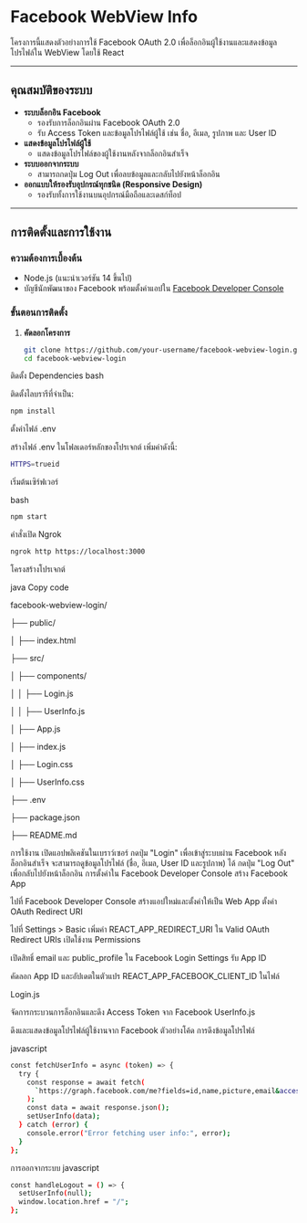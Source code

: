 # Facebook WebView Info

โครงการนี้แสดงตัวอย่างการใช้ Facebook OAuth 2.0 เพื่อล็อกอินผู้ใช้งานและแสดงข้อมูลโปรไฟล์ใน WebView โดยใช้ React

---

## คุณสมบัติของระบบ

- **ระบบล็อกอิน Facebook**
  - รองรับการล็อกอินผ่าน Facebook OAuth 2.0
  - รับ Access Token และข้อมูลโปรไฟล์ผู้ใช้ เช่น ชื่อ, อีเมล, รูปภาพ และ User ID
- **แสดงข้อมูลโปรไฟล์ผู้ใช้**
  - แสดงข้อมูลโปรไฟล์ของผู้ใช้งานหลังจากล็อกอินสำเร็จ
- **ระบบออกจากระบบ**
  - สามารถกดปุ่ม Log Out เพื่อลบข้อมูลและกลับไปยังหน้าล็อกอิน
- **ออกแบบให้รองรับอุปกรณ์ทุกชนิด (Responsive Design)**
  - รองรับทั้งการใช้งานบนอุปกรณ์มือถือและเดสก์ท็อป

---

## การติดตั้งและการใช้งาน

### ความต้องการเบื้องต้น
- Node.js (แนะนำเวอร์ชัน 14 ขึ้นไป)
- บัญชีนักพัฒนาของ Facebook พร้อมตั้งค่าแอปใน [Facebook Developer Console](https://developers.facebook.com/)

### ขั้นตอนการติดตั้ง

1. **คัดลอกโครงการ**
   ```bash
   git clone https://github.com/your-username/facebook-webview-login.git
   cd facebook-webview-login
ติดตั้ง Dependencies
bash

ติดตั้งไลบรารีที่จำเป็น:
   ```bash
   npm install
   ```
ตั้งค่าไฟล์ .env

สร้างไฟล์ .env ในโฟลเดอร์หลักของโปรเจกต์
เพิ่มค่าดังนี้:

 ```bash
HTTPS=trueid
```

เริ่มต้นเซิร์ฟเวอร์

bash
 ```bash
npm start
```

คำสั่งเปิด Ngrok 
```bash
ngrok http https://localhost:3000
```

โครงสร้างโปรเจกต์

java
Copy code

facebook-webview-login/

├── public/

│   ├── index.html

├── src/

│   ├── components/

│   │   ├── Login.js

│   │   ├── UserInfo.js

│   ├── App.js

│   ├── index.js

│   ├── Login.css

│   ├── UserInfo.css

├── .env

├── package.json

├── README.md


การใช้งาน
เปิดแอปพลิเคชันในเบราว์เซอร์
กดปุ่ม "Login" เพื่อเข้าสู่ระบบผ่าน Facebook
หลังล็อกอินสำเร็จ จะสามารถดูข้อมูลโปรไฟล์ (ชื่อ, อีเมล, User ID และรูปภาพ) ได้
กดปุ่ม "Log Out" เพื่อกลับไปยังหน้าล็อกอิน
การตั้งค่าใน Facebook Developer Console
สร้าง Facebook App

ไปที่ Facebook Developer Console
สร้างแอปใหม่และตั้งค่าให้เป็น Web App
ตั้งค่า OAuth Redirect URI

ไปที่ Settings > Basic
เพิ่มค่า REACT_APP_REDIRECT_URI ใน Valid OAuth Redirect URIs
เปิดใช้งาน Permissions

เปิดสิทธิ์ email และ public_profile ใน Facebook Login Settings
รับ App ID

คัดลอก App ID และอัปเดตในตัวแปร REACT_APP_FACEBOOK_CLIENT_ID ในไฟล์ 

Login.js

จัดการกระบวนการล็อกอินและดึง Access Token จาก Facebook
UserInfo.js

ดึงและแสดงข้อมูลโปรไฟล์ผู้ใช้งานจาก Facebook
ตัวอย่างโค้ด
การดึงข้อมูลโปรไฟล์

javascript

```bash
const fetchUserInfo = async (token) => {
  try {
    const response = await fetch(
      `https://graph.facebook.com/me?fields=id,name,picture,email&access_token=${token}`
    );
    const data = await response.json();
    setUserInfo(data);
  } catch (error) {
    console.error("Error fetching user info:", error);
  }
};
```
การออกจากระบบ
javascript

```bash
const handleLogout = () => {
  setUserInfo(null);
  window.location.href = "/";
};
```
